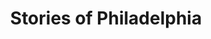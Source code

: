 ---
pid: FS201
title: Stories of Philadelphia
location_transcription: Anywhere in the middle of a park. Maybe near Parkway Central
  Library
zipcode: '19122'
outside_phl: 
neighborhood: Yorktown,Old Kensington,Jinogi
age: '12'
age_range: 6-13
instagram: 
image_file_name: FS_201.jpg
proposal_transcription: |-
  50 philadelphia people's stories (1-3 sentence each) entered in a contest to be engraved in the stone statues inside, either about how they come to philly or where they live
  Front is geometric pattern made of string posted to the stone
topic: Immigration,Philadelphia
topic_summary: 0, 0
type: Sculpture Statue
keywords_other: stories, philadelphia
credit: Noah M. Eggerts
image_labels: 
twitter: 
facebook: 
permalink: "/monuments/fs201/"
layout: item-page
---